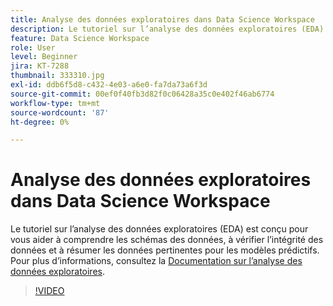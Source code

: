 ```yaml
---
title: Analyse des données exploratoires dans Data Science Workspace
description: Le tutoriel sur l’analyse des données exploratoires (EDA) est conçu pour vous aider à découvrir des schémas dans les données, à vérifier la cohérence des données et à résumer les données pertinentes pour les modèles prédictifs.
feature: Data Science Workspace
role: User
level: Beginner
jira: KT-7288
thumbnail: 333310.jpg
exl-id: ddb6f5d8-c432-4e03-a6e0-fa7da73a6f3d
source-git-commit: 00ef0f40fb3d82f0c06428a35c0e402f46ab6774
workflow-type: tm+mt
source-wordcount: '87'
ht-degree: 0%

---
```


# Analyse des données exploratoires dans Data Science Workspace

Le tutoriel sur l’analyse des données exploratoires (EDA) est conçu pour vous aider à comprendre les schémas des données, à vérifier l’intégrité des données et à résumer les données pertinentes pour les modèles prédictifs. Pour plus d’informations, consultez la [Documentation sur l’analyse des données exploratoires](https://experienceleague.adobe.com/docs/experience-platform/data-science-workspace/jupyterlab/eda-notebook.html?lang=en).

>[!VIDEO](https://video.tv.adobe.com/v/333310)

